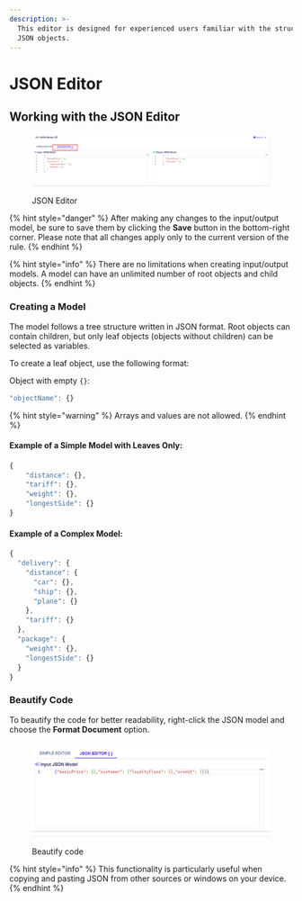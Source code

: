 ```yaml
---
description: >-
  This editor is designed for experienced users familiar with the structure of
  JSON objects.
---
```


# JSON Editor

## Working with the JSON Editor

<figure><img src="../../../.gitbook/assets/json editor.png" alt=""><figcaption><p>JSON Editor</p></figcaption></figure>

{% hint style="danger" %}
After making any changes to the input/output model, be sure to save them by clicking the **Save** button in the bottom-right corner. Please note that all changes apply only to the current version of the rule.
{% endhint %}

{% hint style="info" %}
There are no limitations when creating input/output models. A model can have an unlimited number of root objects and child objects.
{% endhint %}

### Creating a Model

The model follows a tree structure written in JSON format. Root objects can contain children, but only leaf objects (objects without children) can be selected as variables.

To create a leaf object, use the following format:

Object with empty `{}`:

```javascript
"objectName": {}
```

{% hint style="warning" %}
Arrays and values are not allowed.
{% endhint %}

#### Example of a Simple Model with Leaves Only:

```javascript
{
    "distance": {},
    "tariff": {},
    "weight": {},
    "longestSide": {}
}
```

#### Example of a Complex Model:

```javascript
{
  "delivery": {
    "distance": {
      "car": {},
      "ship": {},
      "plane": {}
    },
    "tariff": {}
  },
  "package": {
    "weight": {},
    "longestSide": {}
  }
}
```

### Beautify Code

To beautify the code for better readability, right-click the JSON model and choose the **Format Document** option.

<figure><img src="../../../.gitbook/assets/Beautify code.gif" alt=""><figcaption><p>Beautify code</p></figcaption></figure>

{% hint style="info" %}
This functionality is particularly useful when copying and pasting JSON from other sources or windows on your device.
{% endhint %}
